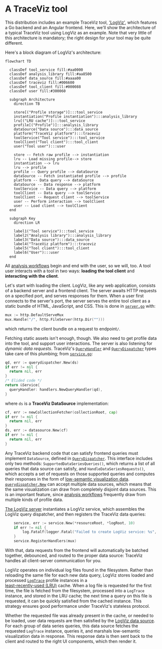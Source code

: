 #  A TraceViz tool

This distribution includes an example TraceViz tool, ['LogViz'](../logviz/),
which features a Go backend and an Angular frontend.  Here, we'll show the
architecture of a typical TraceViz tool using LogViz as an example.  Note that
very little of this architecture is mandatory; the right design for your tool
may be quite different.

Here's a block diagram of LogViz's architecture:

```mermaid
flowchart TD

  classDef tool_service fill:#aa0000
  classDef analysis_library fill:#aa8500
  classDef data_source fill:#aaaa00
  classDef traceviz fill:#006600
  classDef tool_client fill:#000088
  classDef user fill:#300060

  subgraph Architecture
    direction TB

    store[("Profile storage")]:::tool_service
    instantiation("Profile instantiation"):::analysis_library
    lru[("LRU cache")]:::tool_service
    profile[("Profile")]:::analysis_library
    dataSource("Data source"):::data_source
    platform("TraceViz platform"):::traceviz
    toolService("Tool service"):::tool_service
    toolClient("Tool client"):::tool_client
    user("Tool user"):::user

    store -- Fetch raw profile --> instantiation
    lru -- Load missing profile--> store
    instantiation --> lru
    lru --> profile
    profile -- Query profile --> dataSource
    dataSource -- Fetch instantiated profile --> profile
    platform -- Data query --> dataSource
    dataSource -- Data response --> platform
    toolService -- Data query --> platform
    toolClient -- Data query --> toolService
    toolClient -- Request client --> toolService
    user -- Perform interaction --> toolClient
    user -- Load client --> toolClient
  end

  subgraph Key
    direction LR

    label1("Tool service"):::tool_service
    label2("Analysis library"):::analysis_library
    label3("Data source"):::data_source
    label4("TraceViz platform"):::traceviz 
    label5("Tool client"):::tool_client
    label6("User"):::user
  end
```

All [analysis workflows](./why_traceviz.md#analysis-workflows) begin and end
with the user, so we will, too.  A tool user interacts with a tool in two ways:
**loading the tool client** and **interacting with the client**.

Let's start with loading the client.  LogViz, like any web application, consists
of a backend server and a frontend client.  The server awaits HTTP requests on a
specified port, and serves responses for them.  When a user first connects to
the server's port, the server serves the entire tool client as a static bundle
of HTML, JavaScript, and CSS.  This is done in
[`server.go`](../logviz/server/server.go) with:

```go
mux := http.DefaultServeMux
mux.Handle("/", http.FileServer(http.Dir("")))
```

which returns the client bundle on a request to endpoint`/`.

Fetching static assets isn't enough, though.  We also need to get profile data
into the tool, and support user interactions.  The server is also listening for
*dynamic data requests*.  TraceViz's [`QueryHandler`](../server/go/handlers/query_handler.go)
and [`QueryDispatcher`](../server/go/query_dispatcher/) types take care of this
plumbing; from [`service.go`](../logviz/service/service.go):

```go
qd, err := querydispatcher.New(ds)
if err != nil {
  return nil, err
}
/* Elided code */
return &Service{
  queryHandler: handlers.NewQueryHandler(qd),
}
```

where `ds` is a **TraceViz DataSource** implementation:

```go
cf, err := newCollectionFetcher(collectionRoot, cap)
if err != nil {
  return nil, err
}
ds, err := datasource.New(cf)
if err != nil {
  return nil, err
}
```

Any TraceViz backend code that can satisfy frontend queries must implement
`DataSource`, defined in [`QueryDispatcher`](../server/go/query_dispatcher/).
This interface includes only two methods: `SupportedDataSeriesQueries()`, which
returns a list of all queries that data source can satisfy, and
`HandleDataSeriesRequests()`, which accepts a set of requests on those supported
queries and computes their responses in the form of
[low-semantic visualization data](./why_traceviz.md#high-semantic-and-low-semantic-data).
[`querydispatcher.New`](../server/go/query_dispatcher/) can accept multiple data
sources, which means that the same visualization can draw from completely
disjoint data sources.  This is an important feature, since
[analysis workflows](./why_traceviz.md#analysis-workflows) frequently draw from
multiple kinds of profile data.

[The LogViz server](../logviz/server/server.go) instantiates a LogViz service,
which assembles the LogViz query dispatcher, and then registers the TraceViz
data queries:

```go
	service, err := service.New(*resourceRoot, *logRoot, 10)
	if err != nil {
		log.Fatalf(logger.Fatal("Failed to create LogViz service: %s", err))
	}
	service.RegisterHandlers(mux)
```

With that, data requests from the frontend will automatically be batched
together, debounced, and routed to the proper data source: TraceViz handles all
client-server communication for you.

LogViz operates on individual log files found in the filesystem.  Rather than
reloading the same file for each new data query, LogViz stores loaded and
processed [`LogTrace`](../logviz/analysis/log_trace/log_trace.go) profile
instances in a  
[least-recently-used (LRU)](https://en.wikipedia.org/wiki/Cache_replacement_policies#Least_recently_used_(LRU))
cache.  When a log file is requested for the first time, the file is fetched
from the filesystem, processed into a `LogTrace` instance, and stored in the
LRU cache; the next time a query on this file is requested, it can be quickly
satisfied from the cached instance.  This strategy ensures good performance
under TraceViz's stateless protocol.

Whether the requested file was already present in the cache, or needed to be
loaded, user data requests are then satisfied by the
[LogViz data source](../logviz/data_source/data_source.go).  For each group of
data series queries, this data source fetches the requested `LogTrace`
instance, queries it, and marshals low-semantic visualization data in response.
This response data is then sent back to the client and routed to the right
UI components, which then render it.
